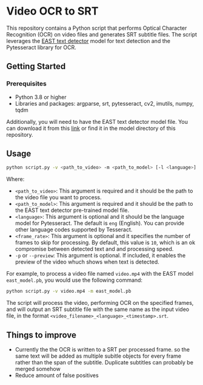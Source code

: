 # Video OCR to SRT

This repository contains a Python script that performs Optical Character Recognition (OCR) on video files and generates SRT subtitle files. The script leverages the [EAST text detector](https://arxiv.org/abs/1704.03155v2) model for text detection and the Pytesseract library for OCR.

## Getting Started

### Prerequisites

- Python 3.8 or higher
- Libraries and packages: argparse, srt, pytesseract, cv2, imutils, numpy, tqdm

Additionally, you will need to have the EAST text detector model file. You can download it from this [link](https://github.com/argman/EAST) or find it in the model directory of this repository.

## Usage

```sh
python script.py -v <path_to_video> -m <path_to_model> [-l <language>] [-f <frame_rate>] [-p]
```

Where:

- `<path_to_video>`: This argument is required and it should be the path to the video file you want to process.
- `<path_to_model>`: This argument is required and it should be the path to the EAST text detector pre-trained model file.
- `<language>`: This argument is optional and it should be the language model for Pytesseract. The default is `eng` (English). You can provide other language codes supported by Tesseract.
- `<frame_rate>`: This argument is optional and it specifies the number of frames to skip for processing. By default, this value is `10`, which is an ok compromise between detected text and and processing speed.
- `-p` or `--preview`: This argument is optional. If included, it enables the preview of the video whuch shows when text is detected.

For example, to process a video file named `video.mp4` with the EAST model `east_model.pb`, you would use the following command:

```sh
python script.py -v video.mp4 -m east_model.pb
```

The script will process the video, performing OCR on the specified frames, and will output an SRT subtitle file with the same name as the input video file, in the format `<video_filename>_<language>_<timestamp>.srt`.

## Things to improve
- Currently the the OCR is written to a SRT per processed frame. so the same text will be added as multiple subitle objects for every frame rather than the span of the subtitle. Duplicate subtitles can probably be merged somehow
- Reduce amount of false positives
